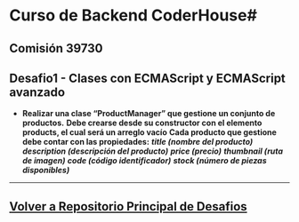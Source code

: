 # Curso de Backend CoderHouse# 

## Comisión 39730
## Desafio1 - Clases con ECMAScript y ECMAScript avanzado
- **Realizar una clase “ProductManager” que gestione un conjunto de productos.**
**Debe crearse desde su constructor con el elemento products, el cual será un arreglo vacío**
**Cada producto que gestione debe contar con las propiedades:**
***title (nombre del producto)***
***description (descripción del producto)***
***price (precio)***
***thumbnail (ruta de imagen)***
***code (código identificador)***
***stock (número de piezas disponibles)***
---------------
## [Volver a Repositorio Principal de Desafios](https://github.com/mferrizo/Backend-39730-Desafios)





 